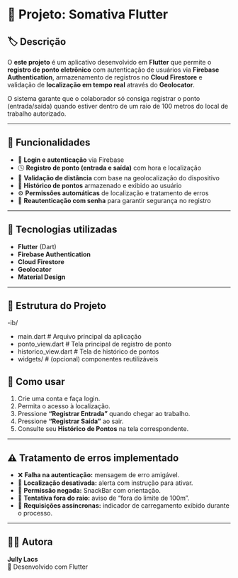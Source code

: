 # 📘 Projeto: Somativa Flutter

## 🏷️ Descrição
O **este projeto** é um aplicativo desenvolvido em **Flutter** que permite o **registro de ponto eletrônico** com autenticação de usuários via **Firebase Authentication**, armazenamento de registros no **Cloud Firestore** e validação de **localização em tempo real** através do **Geolocator**.

O sistema garante que o colaborador só consiga registrar o ponto (entrada/saída) quando estiver dentro de um raio de 100 metros do local de trabalho autorizado.

---

## 🚀 Funcionalidades
- 🔐 **Login e autenticação** via Firebase  
- 🕓 **Registro de ponto (entrada e saída)** com hora e localização  
- 📍 **Validação de distância** com base na geolocalização do dispositivo  
- 📜 **Histórico de pontos** armazenado e exibido ao usuário  
- ⚙️ **Permissões automáticas** de localização e tratamento de erros  
- 🔄 **Reautenticação com senha** para garantir segurança no registro  

---

## 🧩 Tecnologias utilizadas
- **Flutter** (Dart)
- **Firebase Authentication**
- **Cloud Firestore**
- **Geolocator**
- **Material Design**

---

## 📂 Estrutura do Projeto

-ib/
  - main.dart # Arquivo principal da aplicação
  - ponto_view.dart # Tela principal de registro de ponto
  - historico_view.dart # Tela de histórico de pontos
  - widgets/ # (opcional) componentes reutilizáveis

## 📱 Como usar

1. Crie uma conta e faça login.  
2. Permita o acesso à localização.  
3. Pressione **“Registrar Entrada”** quando chegar ao trabalho.  
4. Pressione **“Registrar Saída”** ao sair.  
5. Consulte seu **Histórico de Pontos** na tela correspondente.

---

## ⚠️ Tratamento de erros implementado

- ❌ **Falha na autenticação:** mensagem de erro amigável.  
- 📍 **Localização desativada:** alerta com instrução para ativar.  
- 🚫 **Permissão negada:** SnackBar com orientação.  
- 📏 **Tentativa fora do raio:** aviso de “fora do limite de 100m”.  
- 🔄 **Requisições assíncronas:** indicador de carregamento exibido durante o processo.

---

## 👩‍💻 Autora

**Jully Lacs**  
📍 Desenvolvido com Flutter
